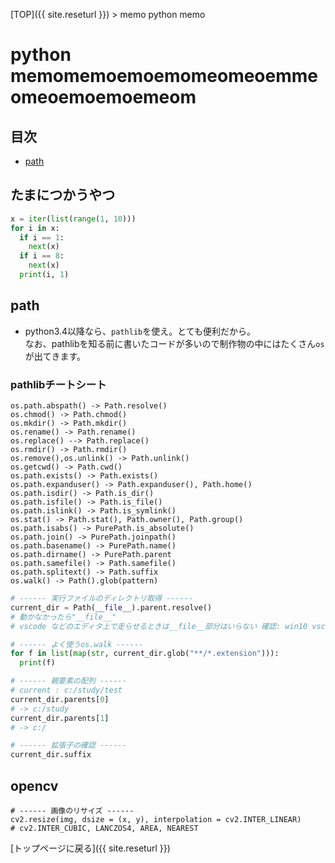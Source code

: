[TOP]({{ site.reseturl }}) > memo python memo

# python memomemoemoemomeomeoemmeomeoemoemoemeom

## 目次
* [path](#path)

## たまにつかうやつ

```python
x = iter(list(range(1, 10)))
for i in x:
  if i == 1:
    next(x)
  if i == 8:
    next(x)
  print(i, 1)
```

## path

* python3.4以降なら、`pathlib`を使え。とても便利だから。<br>
なお、pathlibを知る前に書いたコードが多いので制作物の中にはたくさん`os`が出てきます。<br>
### pathlibチートシート

```PlainText
os.path.abspath() -> Path.resolve()
os.chmod() -> Path.chmod()
os.mkdir() -> Path.mkdir()
os.rename() -> Path.rename()
os.replace() --> Path.replace()
os.rmdir() -> Path.rmdir()
os.remove(),os.unlink() -> Path.unlink()
os.getcwd() -> Path.cwd()
os.path.exists() -> Path.exists()
os.path.expanduser() -> Path.expanduser(), Path.home()
os.path.isdir() -> Path.is_dir()
os.path.isfile() -> Path.is_file()
os.path.islink() -> Path.is_symlink()
os.stat() -> Path.stat(), Path.owner(), Path.group()
os.path.isabs() -> PurePath.is_absolute()
os.path.join() -> PurePath.joinpath()
os.path.basename() -> PurePath.name()
os.path.dirname() -> PurePath.parent
os.path.samefile() -> Path.samefile()
os.path.splitext() -> Path.suffix
os.walk() -> Path().glob(pattern)
```

```python
# ------ 実行ファイルのディレクトリ取得 ------
current_dir = Path(__file__).parent.resolve()
# 動かなかったら"__file__"
# vscode などのエディタ上で走らせるときは__file__部分はいらない 確認: win10 vscode

# ------ よく使うos.walk ------
for f in list(map(str, current_dir.glob("**/*.extension"))):
  print(f)

# ------ 親要素の配列 ------
# current : c:/study/test
current_dir.parents[0]
# -> c:/study
current_dir.parents[1]
# -> c:/

# ------ 拡張子の確認 ------
current_dir.suffix
```

## opencv

```
# ------ 画像のリサイズ ------
cv2.resize(img, dsize = (x, y), interpolation = cv2.INTER_LINEAR)
# cv2.INTER_CUBIC, LANCZOS4, AREA, NEAREST

```

[トップページに戻る]({{ site.reseturl }})
